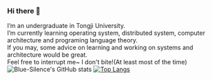 ### Hi there 👋

<!--
**Blue-Silence/Blue-Silence** is a ✨ _special_ ✨ repository because its `README.md` (this file) appears on your GitHub profile.

Here are some ideas to get you started:

- 🔭 I’m currently working on ...
- 🌱 I’m currently learning operating system and programing language theory.   
- 👯 I’m looking to collaborate on ...
- 🤔 I’m looking for help with ...
- 💬 Ask me about ...
- 📫 How to reach me: ...
- 😄 Pronouns: ...
- ⚡ Fun fact: ...
-->

I’m an undergraduate in Tongji University.  
I’m currently learning operating system, distributed system, computer architecture and programing language theory.  
If you may, some advice on learning and working on systems and architecture would be great.  
Feel free to interrupt me~ I don't bite!(At least most of the time)  
![Blue-Silence's GitHub stats](https://github-readme-stats.vercel.app/api?username=Blue-Silence&show_icons=true&theme=tokyonight)
[![Top Langs](https://github-readme-stats.vercel.app/api/top-langs/?username=Blue-Silence&layout=compact)](https://github.com/Blue-Silence/github-readme-stats)   
